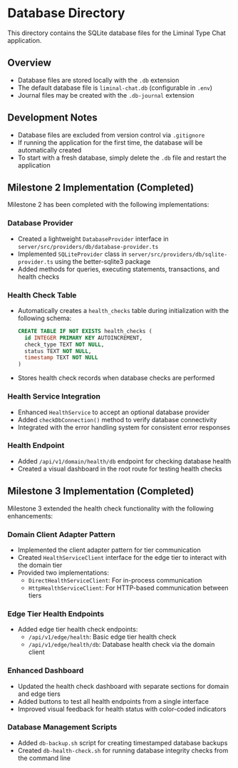 # Database Directory

This directory contains the SQLite database files for the Liminal Type Chat application.

## Overview

- Database files are stored locally with the `.db` extension
- The default database file is `liminal-chat.db` (configurable in `.env`)
- Journal files may be created with the `.db-journal` extension

## Development Notes

- Database files are excluded from version control via `.gitignore`
- If running the application for the first time, the database will be automatically created
- To start with a fresh database, simply delete the `.db` file and restart the application

## Milestone 2 Implementation (Completed)

Milestone 2 has been completed with the following implementations:

### Database Provider
- Created a lightweight `DatabaseProvider` interface in `server/src/providers/db/database-provider.ts`
- Implemented `SQLiteProvider` class in `server/src/providers/db/sqlite-provider.ts` using the better-sqlite3 package
- Added methods for queries, executing statements, transactions, and health checks

### Health Check Table
- Automatically creates a `health_checks` table during initialization with the following schema:
  ```sql
  CREATE TABLE IF NOT EXISTS health_checks (
    id INTEGER PRIMARY KEY AUTOINCREMENT,
    check_type TEXT NOT NULL,
    status TEXT NOT NULL,
    timestamp TEXT NOT NULL
  )
  ```
- Stores health check records when database checks are performed

### Health Service Integration
- Enhanced `HealthService` to accept an optional database provider
- Added `checkDbConnection()` method to verify database connectivity
- Integrated with the error handling system for consistent error responses

### Health Endpoint
- Added `/api/v1/domain/health/db` endpoint for checking database health
- Created a visual dashboard in the root route for testing health checks

## Milestone 3 Implementation (Completed)

Milestone 3 extended the health check functionality with the following enhancements:

### Domain Client Adapter Pattern
- Implemented the client adapter pattern for tier communication
- Created `HealthServiceClient` interface for the edge tier to interact with the domain tier
- Provided two implementations:
  - `DirectHealthServiceClient`: For in-process communication
  - `HttpHealthServiceClient`: For HTTP-based communication between tiers

### Edge Tier Health Endpoints
- Added edge tier health check endpoints:
  - `/api/v1/edge/health`: Basic edge tier health check
  - `/api/v1/edge/health/db`: Database health check via the domain client

### Enhanced Dashboard
- Updated the health check dashboard with separate sections for domain and edge tiers
- Added buttons to test all health endpoints from a single interface
- Improved visual feedback for health status with color-coded indicators

### Database Management Scripts
- Added `db-backup.sh` script for creating timestamped database backups
- Created `db-health-check.sh` for running database integrity checks from the command line

